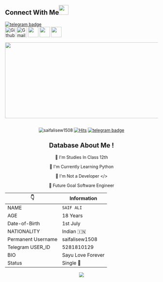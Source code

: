 ## Connect With Me<img src="https://github.com/TheDudeThatCode/TheDudeThatCode/blob/master/Assets/Handshake.gif" height="32px">

[![telegram badge](https://img.shields.io/badge/Telegram-30302f?style=flat&logo=telegram)](https://t.me/saifalisew1508)<br>
[<img src="https://github.githubassets.com/images/modules/logos_page/GitHub-Mark.png" alt="Github logo" width="34">](https://github.com/saifalisew1508) [<img src="https://github.com/TheDudeThatCode/TheDudeThatCode/blob/master/Assets/Gmail.svg" alt="Gmail logo" height="34">](mailto:sachinsaif03@gmail.com)
[<img src="https://github.com/TheDudeThatCode/TheDudeThatCode/blob/master/Assets/Twitter.svg" height="34px">](https://Twitter.com/saifalisew1508)
[<img src="https://github.com/TheDudeThatCode/TheDudeThatCode/blob/master/Assets/Instagram.svg" height="34px">](https://Instagram.com/saifalisew1508)
<img src="https://avatars.githubusercontent.com/u/83064362?v=4" width="34px">




<div margin-left: 400px align="center" width="600">

<img src="https://github.com/saifalisew1508/saifalisew1508/blob/main/HEHECODE.gif" alt=" Hello <𝚌𝚘𝚍𝚎𝚛𝚜/> " width="1200" height="250"/>
</div>

<div align="center" width="50">
  
<br><img src="https://komarev.com/ghpvc/?username=saifalisew1508&style=flat-square" alt="saifalisew1508" />
[![Hits](https://hits.seeyoufarm.com/api/count/incr/badge.svg?url=https%3A%2F%2Fgithub.com%2Fsaifalisew1508&count_bg=%2379C83D&title_bg=%23555555&icon=mediafire.svg&icon_color=%23E7E7E7&title=HITS&edge_flat=false)](https://hits.seeyoufarm.com)
[![telegram badge](https://img.shields.io/badge/Telegram-30302f?style=flat&logo=telegram)](https://t.me/saifalisew1508)



## Database About Me !

🔭  I'm Studies In Class 12th

🌱  I'm Currently Learning Python

🤔  I'm Not a Developer </>

🚀  Future Goal Software Engineer

| 👇  | Information                                         |
| -------  | ---------------------------------------------------- |
| NAME    | ``SAIF ALI``        |
| AGE   | 18 Years        |
| Date-of-Birth | 1st July               |
| NATIONALITY | Indian 🇮🇳            |
| Permanent Username | saifalisew1508                             |        
| Telegram USER_ID    | 5281810129                              |
| BIO   | Sayu Love Forever                              |
| Status | Single 🖤                              |


<p align="center"><a href="https://github.com/saifalisew1508"><img src="https://github-readme-stats.vercel.app/api?username=saifalisew1508&show_icons=true&theme=radical"></a></p>
<p align="center"><a href="https://github.com/saifalisew1508"><img src="ht
